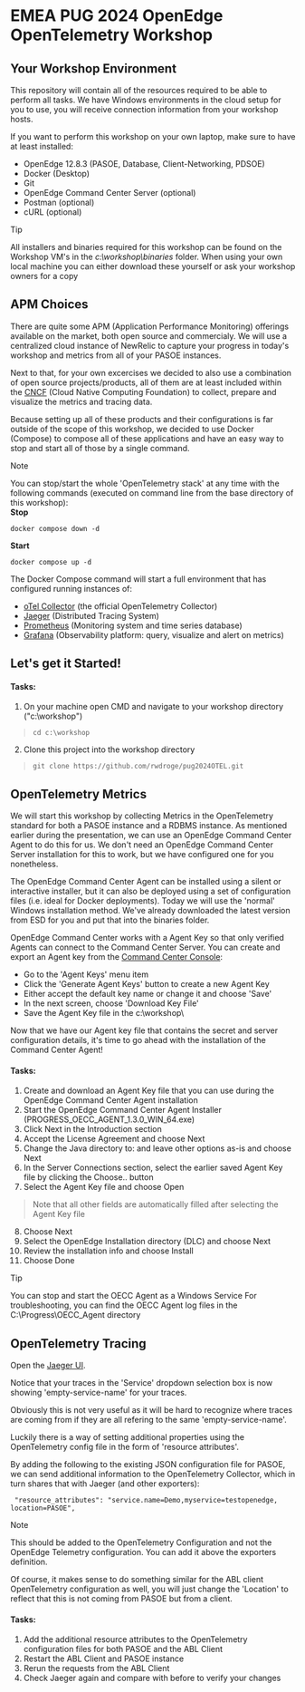 # EMEA PUG 2024 OpenEdge OpenTelemetry Workshop

## Your Workshop Environment

This repository will contain all of the resources required to be able to perform all tasks.
We have Windows environments in the cloud setup for you to use, you will receive connection information from your workshop hosts.

If you want to perform this workshop on your own laptop, make sure to have at least installed:

* OpenEdge 12.8.3 (PASOE, Database, Client-Networking, PDSOE)
* Docker (Desktop)
* Git
* OpenEdge Command Center Server (optional) 
* Postman (optional)
* cURL (optional)

> [!TIP]
> All installers and binaries required for this workshop can be found on the Workshop VM's in the *c:\workshop\binaries* folder.
> When using your own local machine you can either download these yourself or ask your workshop owners for a copy 

## APM Choices

There are quite some APM (Application Performance Monitoring) offerings available on the market, both open source and commercialy.
We will use a centralized cloud instance of NewRelic to capture your progress in today's workshop and metrics from all of your PASOE instances.

Next to that, for your own excercises we decided to also use a combination of open source projects/products, all of them are at least included within the [CNCF](https://www.cncf.io/projects/) (Cloud Native Computing Foundation)  to collect, prepare and visualize the metrics and tracing data.

Because setting up all of these products and their configurations is far outside of the scope of this workshop, we decided to use Docker (Compose) to compose all of these applications and have an easy way to stop and start all of those by a single command.

> [!NOTE]
> You can stop/start the whole 'OpenTelemetry stack' at any time with the following commands (executed on command line from the base directory of this workshop):  
> **Stop**
> ```
> docker compose down -d
> ```
> **Start**
> ```
> docker compose up -d
> ```

The Docker Compose command will start a full environment that has configured running instances of:

- [oTel Collector](https://opentelemetry.io/docs/collector/) (the official OpenTelemetry Collector)
- [Jaeger](https://www.jaegertracing.io/) (Distributed Tracing System)
- [Prometheus](https://prometheus.io/) (Monitoring system and time series database)
- [Grafana](https://grafana.com/) (Observability platform: query, visualize and alert on metrics)

## Let's get it Started!

#### Tasks:
1. On your machine open CMD and navigate to your workshop directory ("c:\workshop")
> ```
> cd c:\workshop
> ```
2. Clone this project into the workshop directory
> ```
> git clone https://github.com/rwdroge/pug2024OTEL.git
> ```



## OpenTelemetry Metrics

We will start this workshop by collecting Metrics in the OpenTelemetry standard for both a PASOE instance and a RDBMS instance.
As mentioned earlier during the presentation, we can use an OpenEdge Command Center Agent to do this for us.
We don't need an OpenEdge Command Center Server installation for this to work, but we have configured one for you nonetheless.

The OpenEdge Command Center Agent can be installed using a silent or interactive installer, but it can also be deployed using a set of configuration files (i.e. ideal for Docker deployments). Today we will use the 'normal' Windows installation method. We've already downloaded the latest version from ESD for you and put that into the binaries folder.

OpenEdge Command Center works with a Agent Key so that only verified Agents can connect to the Command Center Server.
You can create and export an Agent key from the [Command Center Console](https://localhost:8000):

- Go to the 'Agent Keys' menu item
- Click the 'Generate Agent Keys' button to create a new Agent Key
- Either accept the default key name or change it and choose 'Save'
- In the next screen, choose 'Download Key File'
- Save the Agent Key file in the c:\workshop\

Now that we have our Agent key file that contains the secret and server configuration details, it's time to go ahead with the installation of the Command Center Agent!

#### Tasks:
1. Create and download an Agent Key file that you can use during the OpenEdge Command Center Agent installation
2. Start the OpenEdge Command Center Agent Installer (PROGRESS_OECC_AGENT_1.3.0_WIN_64.exe)
3. Click Next in the Introduction section
4. Accept the License Agreement and choose Next
5. Change the Java directory to: <JavaDir> and leave other options as-is and choose Next
6. In the Server Connections section, select the earlier saved Agent Key file by clicking the Choose.. button
7. Select the Agent Key file and choose Open
> Note that all other fields are automatically filled after selecting the Agent Key file
8. Choose Next
9. Select the OpenEdge Installation directory (DLC) and choose Next
10. Review the installation info and choose Install
11. Choose Done

> [!TIP]
> You can stop and start the OECC Agent as a Windows Service
> For troubleshooting, you can find the OECC Agent log files in the C:\Progress\OECC_Agent directory





## OpenTelemetry Tracing

Open the [Jaeger UI](http://localhost:16686/).

Notice that your traces in the 'Service' dropdown selection box is now showing 'empty-service-name' for your traces.

Obviously this is not very useful as it will be hard to recognize where traces are coming from if they are all refering to the same 'empty-service-name'.

Luckily there is a way of setting additional properties using the OpenTelemetry config file in the form of 'resource attributes'.

By adding the following to the existing JSON configuration file for PASOE, we can send additional information to the OpenTelemetry Collector, which in turn shares that with Jaeger (and other exporters):

```
 "resource_attributes": "service.name=Demo,myservice=testopenedge, location=PASOE",
```

> [!NOTE]
> This should be added to the OpenTelemetry Configuration and not the OpenEdge Telemetry configuration. You can add it above the exporters definition.

Of course, it makes sense to do something similar for the ABL client OpenTelemetry configuration as well, you will just change the 'Location' to reflect that this is not coming from PASOE but from a client.

#### Tasks:
1. Add the additional resource attributes to the OpenTelemetry configuration files for both PASOE and the ABL Client
2. Restart the ABL Client and PASOE instance
3. Rerun the requests from the ABL Client
4. Check Jaeger again and compare with before to verify your changes
